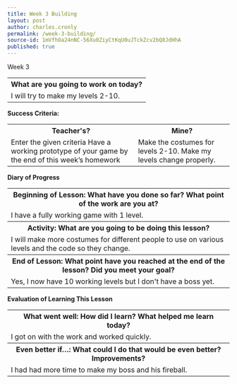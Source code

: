 ```yaml
---
title: Week 3 Building
layout: post
author: charles.cronly
permalink: /week-3-building/
source-id: 1mVfhOa24nNC-56Xu0ZiyCtKqU0uJTckZcv2bQ8JdHhA
published: true
---
```

Week 3

<table>
  <tr>
    <th>What are you going to work on today?</th>
  </tr>
  <tr>
    <td>I will try to make my levels 2-10.</td>
  </tr>
</table>


**Success Criteria:**

<table>
  <tr>
    <th>Teacher's?</th>
    <th>Mine?</th>
  </tr>
  <tr>
    <td>Enter the given criteria
Have a working prototype of your game by the end of this week’s homework
</td>
    <td>Make the costumes for levels 2-10.
Make my levels change properly.</td>
  </tr>
</table>


**Diary of Progress**

<table>
  <tr>
    <th>Beginning of Lesson: What have you done so far? What point of the work are you at?</th>
  </tr>
  <tr>
    <td>I have a fully working game with 1 level.</td>
  </tr>
  <tr>
    <th>Activity:  What are you going to be doing this lesson? </th>
  </tr>
  <tr>
    <td>I will make more costumes for different people to use on various levels and the code so they change.</td>
  </tr>
  <tr>
    <th>End of Lesson: What point have you reached at the end of the lesson? Did you meet your goal? </th>
  </tr>
  <tr>
    <td>Yes, I now have 10 working levels but I don't have a boss yet.</td>
  </tr>
</table>


**Evaluation of Learning This Lesson**

<table>
  <tr>
    <th>What went well: How did I learn? What helped me learn today? </th>
  </tr>
  <tr>
    <td>I got on with the work and worked quickly.</td>
  </tr>
  <tr>
    <th>Even better if…: What could I do that would be even better? Improvements? </th>
  </tr>
  <tr>
    <td>I had had more time to make my boss and his fireball.</td>
  </tr>
</table>


